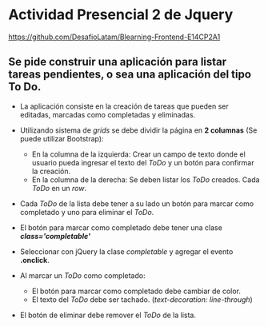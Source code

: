 # Actividad Presencial 2 de Jquery

https://github.com/DesafioLatam/Blearning-Frontend-E14CP2A1

## Se pide construir una aplicación para listar tareas pendientes, o sea una aplicación del tipo To Do.

- La aplicación consiste en la creación de tareas que pueden ser editadas, marcadas como completadas y eliminadas.

- Utilizando sistema de *grids* se debe dividir la página en **2 columnas** (Se puede utilizar Bootstrap):
    - En la columna de la izquierda: Crear un campo de texto donde el usuario pueda ingresar el texto del *ToDo* y un botón para confirmar la creación.
    - En la columna de la derecha: Se deben listar los *ToDo* creados. Cada *ToDo* en un *row*.

- Cada *ToDo* de la lista debe tener a su lado un botón para marcar como completado y uno para eliminar el *ToDo*.

- El botón para marcar como completado debe tener una clase ***class='completable'***

- Seleccionar con jQuery la clase *completable* y agregar el evento **.onclick**.

- Al marcar un *ToDo* como completado:
    - El botón para marcar como completado debe cambiar de color.
    - El texto del *ToDo* debe ser tachado. (*text-decoration: line-through*)

- El botón de eliminar debe remover el *ToDo* de la lista.
